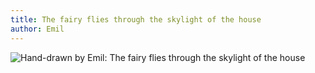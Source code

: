 ```yaml
---
title: The fairy flies through the skylight of the house
author: Emil
---
```

<img src="/img/emil-drawing/IMG_0469.jpg" alt="Hand-drawn by Emil: The fairy flies through the skylight of the house">